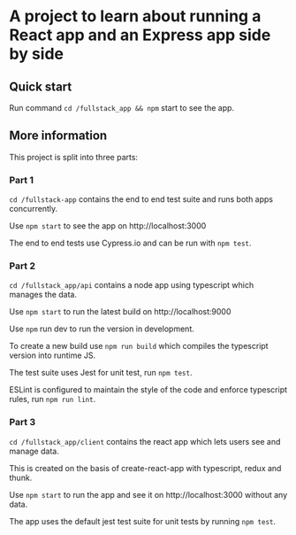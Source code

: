 # A project to learn about running a React app and an Express app side by side

## Quick start

Run command `cd /fullstack_app && npm` start to see the app.

## More information

This project is split into three parts:

### Part 1

`cd /fullstack-app` contains the end to end test suite and runs both apps concurrently.

Use `npm start` to see the app on http://localhost:3000

The end to end tests use Cypress.io and can be run with `npm test`.

### Part 2

`cd /fullstack_app/api` contains a node app using typescript which manages the data.

Use `npm start` to run the latest build on http://localhost:9000

Use `npm` run dev to run the version in development.

To create a new build use `npm run build` which compiles the typescript version into runtime JS.

The test suite uses Jest for unit test, run `npm test`.

ESLint is configured to maintain the style of the code and enforce typescript rules, run `npm run lint`.

### Part 3

`cd /fullstack_app/client` contains the react app which lets users see and manage data.

This is created on the basis of create-react-app with typescript, redux and thunk.

Use `npm start` to run the app and see it on http://localhost:3000 without any data.

The app uses the default jest test suite for unit tests by running `npm test`.
